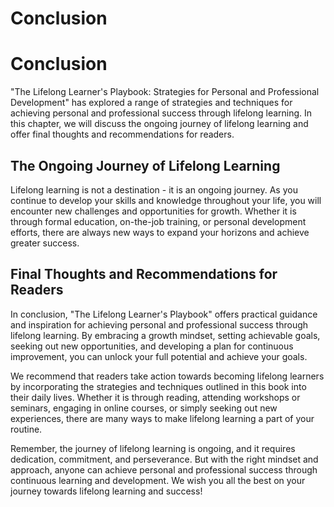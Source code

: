 # Conclusion

Conclusion
==========

"The Lifelong Learner's Playbook: Strategies for Personal and Professional Development" has explored a range of strategies and techniques for achieving personal and professional success through lifelong learning. In this chapter, we will discuss the ongoing journey of lifelong learning and offer final thoughts and recommendations for readers.

The Ongoing Journey of Lifelong Learning
----------------------------------------

Lifelong learning is not a destination - it is an ongoing journey. As you continue to develop your skills and knowledge throughout your life, you will encounter new challenges and opportunities for growth. Whether it is through formal education, on-the-job training, or personal development efforts, there are always new ways to expand your horizons and achieve greater success.

Final Thoughts and Recommendations for Readers
----------------------------------------------

In conclusion, "The Lifelong Learner's Playbook" offers practical guidance and inspiration for achieving personal and professional success through lifelong learning. By embracing a growth mindset, setting achievable goals, seeking out new opportunities, and developing a plan for continuous improvement, you can unlock your full potential and achieve your goals.

We recommend that readers take action towards becoming lifelong learners by incorporating the strategies and techniques outlined in this book into their daily lives. Whether it is through reading, attending workshops or seminars, engaging in online courses, or simply seeking out new experiences, there are many ways to make lifelong learning a part of your routine.

Remember, the journey of lifelong learning is ongoing, and it requires dedication, commitment, and perseverance. But with the right mindset and approach, anyone can achieve personal and professional success through continuous learning and development. We wish you all the best on your journey towards lifelong learning and success!